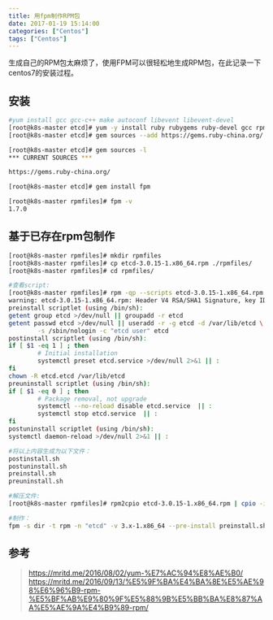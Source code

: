 ```yaml
---
title: 用fpm制作RPM包
date: 2017-01-19 15:14:00
categories: ["Centos"]
tags: ["Centos"]
---
```

生成自己的RPM包太麻烦了，使用FPM可以很轻松地生成RPM包，在此记录一下centos7的安装过程。

<!-- more -->

## 安装
```bash
#yum install gcc gcc-c++ make autoconf libevent libevent-devel
[root@k8s-master etcd]# yum -y install ruby rubygems ruby-devel gcc rpm-build
[root@k8s-master etcd]# gem sources --add https://gems.ruby-china.org/ --remove https://rubygems.org/

[root@k8s-master etcd]# gem sources -l
*** CURRENT SOURCES ***

https://gems.ruby-china.org/

[root@k8s-master etcd]# gem install fpm

[root@k8s-master rpmfiles]# fpm -v
1.7.0
```

## 基于已存在rpm包制作
```bash
[root@k8s-master rpmfiles]# mkdir rpmfiles
[root@k8s-master rpmfiles]# cp etcd-3.0.15-1.x86_64.rpm ./rpmfiles/
[root@k8s-master rpmfiles]# cd rpmfiles/

#查看script:
[root@k8s-master rpmfiles]# rpm -qp --scripts etcd-3.0.15-1.x86_64.rpm
warning: etcd-3.0.15-1.x86_64.rpm: Header V4 RSA/SHA1 Signature, key ID c33abc74: NOKEY
preinstall scriptlet (using /bin/sh):
getent group etcd >/dev/null || groupadd -r etcd
getent passwd etcd >/dev/null || useradd -r -g etcd -d /var/lib/etcd \
        -s /sbin/nologin -c "etcd user" etcd
postinstall scriptlet (using /bin/sh):
if [ $1 -eq 1 ] ; then
        # Initial installation
        systemctl preset etcd.service >/dev/null 2>&1 || :
fi
chown -R etcd.etcd /var/lib/etcd
preuninstall scriptlet (using /bin/sh):
if [ $1 -eq 0 ] ; then
        # Package removal, not upgrade
        systemctl --no-reload disable etcd.service  || :
        systemctl stop etcd.service  || :
fi
postuninstall scriptlet (using /bin/sh):
systemctl daemon-reload >/dev/null 2>&1 || :

#将以上内容生成为以下文件：
postinstall.sh
postuninstall.sh
preinstall.sh
preuninstall.sh

#解压文件:
[root@k8s-master rpmfiles]# rpm2cpio etcd-3.0.15-1.x86_64.rpm | cpio -idmv

#制作：
fpm -s dir -t rpm -n "etcd" -v 3.x-1.x86_64 --pre-install preinstall.sh --post-install postinstall.sh --pre-uninstall preuninstall.sh --post-uninstall postuninstall.sh etc usr var
```

## 参考
> https://mritd.me/2016/08/02/yum-%E7%AC%94%E8%AE%B0/
> https://mritd.me/2016/09/13/%E5%9F%BA%E4%BA%8E%E5%AE%98%E6%96%B9-rpm-%E5%BF%AB%E9%80%9F%E5%88%9B%E5%BB%BA%E8%87%AA%E5%AE%9A%E4%B9%89-rpm/